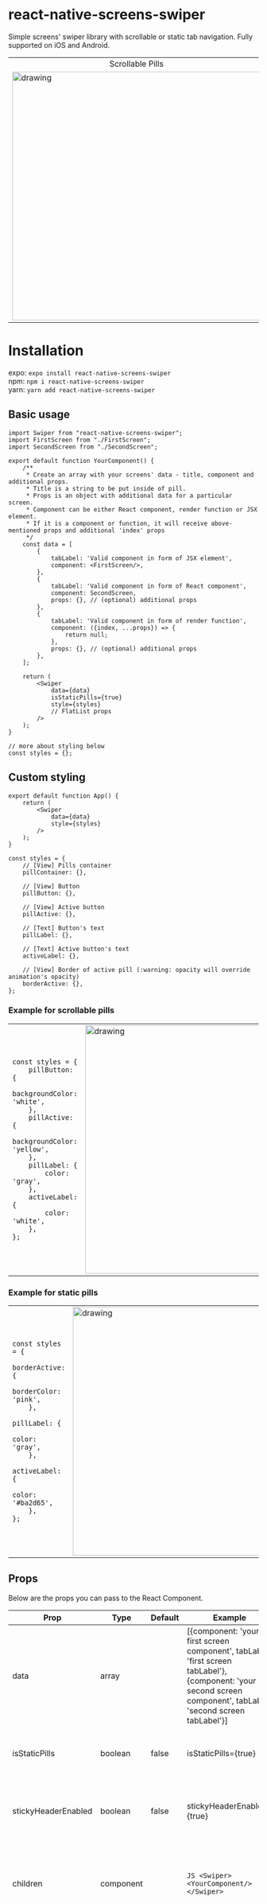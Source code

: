 # react-native-screens-swiper
Simple screens' swiper library with scrollable or static tab navigation. Fully supported on iOS and Android.

<table>
<tr>
<td align="center">Scrollable Pills</td>
<td align="center">Static Pills</td>
</tr>
<tr>
<td>
<img src="https://user-images.githubusercontent.com/47904385/112822780-a9950600-9088-11eb-91db-3b713a59128b.gif" alt="drawing" height="500"/>
</td>
<td>
<img src="https://user-images.githubusercontent.com/47904385/112823107-21fbc700-9089-11eb-9cb9-a869e31f453a.gif" alt="drawing" height="500"/>
</td>
</tr>
</table>

# Installation
expo: `expo install react-native-screens-swiper`  
npm: `npm i react-native-screens-swiper`  
yarn: `yarn add react-native-screens-swiper`

## Basic usage
```JS
import Swiper from "react-native-screens-swiper";
import FirstScreen from "./FirstScreen";
import SecondScreen from "./SecondScreen";

export default function YourComponent() {
    /**
     * Create an array with your screens' data - title, component and additional props.
     * Title is a string to be put inside of pill.
     * Props is an object with additional data for a particular screen.
     * Component can be either React component, render function or JSX element.
     * If it is a component or function, it will receive above-mentioned props and additional 'index' props
     */
    const data = [
        {
            tabLabel: 'Valid component in form of JSX element',
            component: <FirstScreen/>,
        },
        {
            tabLabel: 'Valid component in form of React component',
            component: SecondScreen,
            props: {}, // (optional) additional props
        },
        {
            tabLabel: 'Valid component in form of render function',
            component: ({index, ...props}) => {
                return null;
            },
            props: {}, // (optional) additional props
        },
    ];

    return (
        <Swiper
            data={data}
            isStaticPills={true}
            style={styles}
            // FlatList props
        />
    );
}

// more about styling below
const styles = {};
```

## Custom styling
```JS
export default function App() {
    return (
        <Swiper 
            data={data}
            style={styles}
        />
    );
}

const styles = {
    // [View] Pills container
    pillContainer: {},

    // [View] Button
    pillButton: {},

    // [View] Active button
    pillActive: {},
    
    // [Text] Button's text
    pillLabel: {},
    
    // [Text] Active button's text
    activeLabel: {},
    
    // [View] Border of active pill (:warning: opacity will override animation's opacity)
    borderActive: {},
};
```

### Example for scrollable pills
<table>
<tr>
<td>

```JS
const styles = {
    pillButton: {
        backgroundColor: 'white',
    },
    pillActive: {
        backgroundColor: 'yellow',
    },
    pillLabel: {
        color: 'gray',
    },
    activeLabel: {
        color: 'white',
    },
};
```

</td>
<td>
<img src="https://user-images.githubusercontent.com/47904385/112870894-fdbadd00-90be-11eb-8b7a-322a913af2d1.gif" alt="drawing" height="500"/>
</td>
</tr>
</table>

### Example for static pills
<table>
<tr>
<td>

```JS
const styles = {
    borderActive: {
        borderColor: 'pink',
    },
    pillLabel: {
        color: 'gray',
    },
    activeLabel: {
        color: '#ba2d65',
    },
};
```

</td>
<td>
<img src="https://user-images.githubusercontent.com/47904385/112871240-5b4f2980-90bf-11eb-9f15-d9673f247ad6.gif" alt="drawing" height="500"/>
</td>
</tr>
</table>

## Props
Below are the props you can pass to the React Component.

| Prop  | Type | Default | Example | Description |
| ------------- | ------------- | ------------- | ------------- | ------------- |
| data  | array | | [{component: 'your first screen component', tabLabel: 'first screen tabLabel'}, {component: 'your second screen component', tabLabel: 'second screen tabLabel'}] | Put array of screens with tab labels for displaying inside the component |
| isStaticPills | boolean | false | isStaticPills={true} | When you need static navigation without scroll |
| stickyHeaderEnabled | boolean | false | stickyHeaderEnabled={true} | Give header possibility to stick to top of the screen. |
| children | component | | ```JS <Swiper><YourComponent/></Swiper> ``` | You can add your own top component in swiper. For example profile info. |
| style | object | | {pillContainer: {backgroundColor: 'black', height: 50}} | The styles object for styling the swiper details. More about styling in Custom styling step.|

